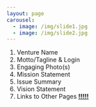 ```yaml
---
layout: page
carousel:
  - image: /img/slide1.jpg
  - image: /img/slide2.jpg
---
```


1. Venture Name
2. Motto/Tagline & Login
3. Engaging Photo(s)
4. Mission Statement
5. Issue Summary
6. Vision Statement
7. Links to Other Pages [**!!!!!**](http://www.theroc.org/)

